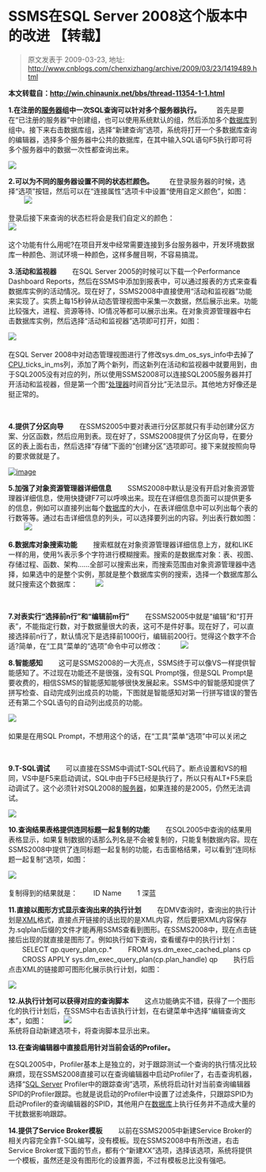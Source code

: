 # SSMS在SQL Server 2008这个版本中的改进 【转载】 
> 原文发表于 2009-03-23, 地址: http://www.cnblogs.com/chenxizhang/archive/2009/03/23/1419489.html 


**本文转载自：<http://win.chinaunix.net/bbs/thread-11354-1-1.html>**

 **1.在注册的[服务器](http://hw.rdxx.com/Server/)组中一次SQL查询可以针对多个服务器执行。** 　　首先是要在“已注册的服务器”中创建组，也可以使用系统默认的组，然后添加多个[数据库](http://db.rdxx.com/)到组中。接下来右击数据库组，选择“新建查询”选项，系统将打开一个多数据库查询的编辑器，选择多个服务器中公共的数据库，在其中输入SQL语句F5执行即可将多个服务器中的数据一次性都查询出来。 

 ![](http://www.rdxx.com/Files/Pic/2008-9/12/82CIFKK476CI2KGACB.jpg)

 **2.可以为不同的服务器设置不同的状态栏颜色。** 　　在登录服务器的时候，选择“选项”按钮，然后可以在“连接属性”选项卡中设置“使用自定义颜色”，如图： 　　 ![](http://www.rdxx.com/Files/Pic/2008-9/12/E2702I3A84EG34K1KJ.jpg)　　

 登录后接下来查询的状态栏将会是我们自定义的颜色：  
![](http://www.rdxx.com/Files/Pic/2008-9/12/7FEKADB3H01CDE1FJG.jpg)　　

 这个功能有什么用呢?在项目开发中经常需要连接到多台服务器中，开发环境数据库一种颜色、测试环境一种颜色，这样多醒目啊，不容易搞混。

 **3.活动和监视器** 　　在SQL Server 2005的时候可以下载一个Performance Dashboard Reports，然后在SSMS中添加到报表中，可以通过报表的方式来查看数据库实例的活动情况。现在好了，SSMS2008中直接使用“活动和监视器”功能来实现了。实质上每15秒钟从动态管理视图中采集一次数据，然后展示出来。功能比较强大，进程、资源等待、IO情况等都可以展示出来。在对象资源管理器中右击数据库实例，然后选择“活动和监视器”选项即可打开，如图：

 ![](http://www.rdxx.com/Files/Pic/2008-9/12/79E85130263KCKJG4A.jpg)　　

 在SQL Server 2008中对动态管理视图进行了修改sys.dm\_os\_sys\_info中去掉了[CPU](http://hw.rdxx.com/CPU/)\_ticks\_in\_ms列，添加了两个新列，而这新列在活动和监视器中就要用到，由于SQL2005没有对应的列，所以使用SSMS2008可以连接SQL2005服务器并打开活动和监视器，但是第一个图“[处理器](http://hw.rdxx.com/CPU/)时间百分比”无法显示。其他地方好像还是挺正常的。

  

 **4.提供了分区向导** 　　在SSMS2005中要对表进行分区那就只有手动创建分区方案、分区函数，然后应用到表。现在好了，SSMS2008提供了分区向导，在要分区的表上面右击，然后选择“存储”下面的“创建分区”选项即可。接下来就按照向导的要求做就是了。

 [![image](http://www.cnblogs.com/images/cnblogs_com/chenxizhang/WindowsLiveWriter/SSMSSQLServer2008_954A/image_thumb.png "image")](http://www.cnblogs.com/images/cnblogs_com/chenxizhang/WindowsLiveWriter/SSMSSQLServer2008_954A/image_2.png)   

 **5.加强了对象资源管理器详细信息** 　　SSMS2008中默认是没有开启对象资源管理器详细信息，使用快捷键F7可以呼唤出来。现在在详细信息页面可以提供更多的信息，例如可以直接列出每个[数据库](http://db.rdxx.com/)的大小，在表详细信息中可以列出每个表的行数等等。通过右击详细信息的列头，可以选择要列出的内容。列出表行数如图： 　　 ![](http://www.rdxx.com/Files/Pic/2008-9/12/FH0420JCJHD468J9B4.jpg)  

 **6.数据库对象搜索功能** 　　搜索框就在对象资源管理器详细信息上方，就和LIKE一样的用，使用%表示多个字符进行模糊搜索。搜索的是数据库对象：表、视图、存储过程、函数、架构……全部可以搜索出来，而搜索范围由对象资源管理器中选择，如果选中的是整个实例，那就是整个数据库实例的搜索，选择一个数据库那么就只搜索这个数据库： 　　 ![](http://www.rdxx.com/Files/Pic/2008-9/12/3EKE0G25E5AFCD6GK2.jpg)

  

 **7.对表实行“选择前n行”和“编辑前m行”** 　　在SSMS2005中就是“编辑”和“打开表”，不能指定行数，对于数据量很大的表，这可不是件好事。现在好了，可以直接选择前n行了，默认情况下是选择前1000行，编辑前200行。觉得这个数字不合适?简单，在“工具”菜单的“选项”命令中可以修改： 　　 ![](http://www.rdxx.com/Files/Pic/2008-9/12/9CJ3CI9I00E5FD1J8H.jpg)

 **8.智能感知** 　　这可是SSMS2008的一大亮点，SSMS终于可以像VS一样提供智能感知了。不过现在功能还不是很强，没有SQL Prompt强，但是SQL Prompt是要收费的，相信SSMS的智能感知能够很快发展起来。SSMS中的智能感知提供了拼写检查、自动完成列出成员的功能，下图就是智能感知对第一行拼写错误的警告还有第二个SQL语句的自动列出成员的功能。 　　 

 ![](http://www.rdxx.com/Files/Pic/2008-9/12/CB6JD2FHFG41C02D09.jpg)　　

 如果是在用SQL Prompt，不想用这个的话，在“工具”菜单“选项”中可以关闭之

  

 **9.T-SQL调试** 　　可以直接在SSMS中调试T-SQL代码了。断点设置和VS的相同，VS中是F5来启动调试，SQL中由于F5已经是执行了，所以只有ALT+F5来启动调试了。这个必须针对SQL2008的[服务器](http://hw.rdxx.com/Server/)，如果连接的是2005，仍然无法调试。 　　 

 ![](http://www.rdxx.com/Files/Pic/2008-9/12/E908F3FIA8GC14372F.jpg)

 **10.查询结果表格提供连同标题一起复制的功能** 　　在SQL2005中查询的结果用表格显示，如果复制数据的话那么列名是不会被复制的，只能复制数据内容。现在SSMS2008中提供了连同标题一起复制的功能，右击窗格结果，可以看到“连同标题一起复制”选项，如图： 　　 

 ![](http://www.rdxx.com/Files/Pic/2008-9/12/B2FEFA1AHBK0344K94.jpg)　　

 复制得到的结果就是： 　　ID Name 　　1 深蓝  


 **11.直接以图形方式显示查询出来的执行计划** 　　在DMV查询时，查询出的执行计划是[XML](http://web.rdxx.com/XML/)格式，直接点开链接的话出现的是XML内容，然后要把XML内容保存为.sqlplan后缀的文件才能再用SSMS查看到图形。在SSMS2008中，现在点击链接后出现的就直接是图形了。例如执行如下查询，查看缓存中的执行计划：  
　　SELECT qp.query\_plan,cp.* 　　FROM sys.dm\_exec\_cached\_plans cp 　　CROSS APPLY sys.dm\_exec\_query\_plan(cp.plan\_handle) qp 　　执行后点击XML的链接即可图形化展示执行计划，如图： 　　 

 ![](http://www.rdxx.com/Files/Pic/2008-9/12/AHE3888IG0BID0KADH.jpg)

 **12.从执行计划可以获得对应的查询脚本** 　　这点功能确实不错，获得了一个图形化的执行计划后，在SSMS中右击该执行计划，在右键菜单中选择“编辑查询文本”，如图： 　　 ![](http://www.rdxx.com/Files/Pic/2008-9/12/I7A4J75070C47D6F34.jpg)　　  
系统将自动新建选项卡，将查询脚本显示出来。

 **13.在查询编辑器中直接启用针对当前会话的Profiler。** 　　

 在SQL2005中，Profiler基本上是独立的，对于跟踪测试一个查询的执行情况比较麻烦，现在SSMS2008直接可以在查询编辑器中启动Profiler了，右击查询机器，选择“[SQL Server](http://db.rdxx.com/MSSQL/) Profiler中的跟踪查询”选项，系统将启动针对当前查询编辑器SPID的Profiler跟踪。也就是说启动的Profiler中设置了过滤条件，只跟踪SPID为启动Profiler的查询编辑器的SPID，其他用户在[数据库](http://db.rdxx.com/)上执行任务并不造成大量的干扰数据影响跟踪。 　  


 **14.提供了Service Broker模板** 　　以前在SSMS2005中新建Service Broker的相关内容完全靠T-SQL编写，没有模板。现在SSMS2008中有所改进，右击Service Broker或下面的节点，都有个“新建XX”选项，选择该选项，系统将提供一个模板，虽然还是没有图形化的设置界面，不过有模板总比没有强吧。 　　

